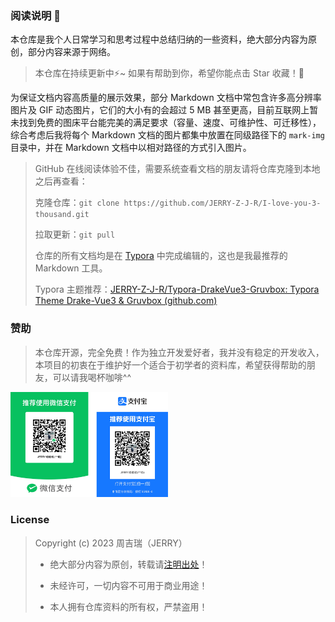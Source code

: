 ### 阅读说明 :book:

本仓库是我个人日常学习和思考过程中总结归纳的一些资料，绝大部分内容为原创，部分内容来源于网络。

> 本仓库在持续更新中:zap:~ 如果有帮助到你，希望你能点击 Star 收藏！:sparkling_heart:

为保证文档内容高质量的展示效果，部分 Markdown 文档中常包含许多高分辨率图片及 GIF 动态图片，它们的大小有的会超过 5 MB 甚至更高，目前互联网上暂未找到免费的图床平台能完美的满足要求（容量、速度、可维护性、可迁移性），综合考虑后我将每个 Markdown 文档的图片都集中放置在同级路径下的 `mark-img` 目录中，并在 Markdown 文档中以相对路径的方式引入图片。

> GitHub 在线阅读体验不佳，需要系统查看文档的朋友请将仓库克隆到本地之后再查看：
>
> 克隆仓库：`git clone https://github.com/JERRY-Z-J-R/I-love-you-3-thousand.git`
>
> 拉取更新：`git pull`
>
> 仓库的所有文档均是在 [Typora](https://typora.io/) 中完成编辑的，这也是我最推荐的 Markdown 工具。
>
> Typora 主题推荐：[JERRY-Z-J-R/Typora-DrakeVue3-Gruvbox: Typora Theme Drake-Vue3 & Gruvbox (github.com)](https://github.com/JERRY-Z-J-R/Typora-DrakeVue3-Gruvbox)

### 赞助

> 本仓库开源，完全免费！作为独立开发爱好者，我并没有稳定的开发收入，本项目的初衷在于维护好一个适合于初学者的资料库，希望获得帮助的朋友，可以请我喝杯咖啡^^

<img src="../mark-img/pay.png" alt="pay" width="50%" />

### License

> Copyright (c) 2023 周吉瑞（JERRY）
>
> - 绝大部分内容为原创，转载请[注明出处](https://github.com/JERRY-Z-J-R/I-love-you-3-thousand)！
>
> - 未经许可，一切内容不可用于商业用途！
>
> - 本人拥有仓库资料的所有权，严禁盗用！



